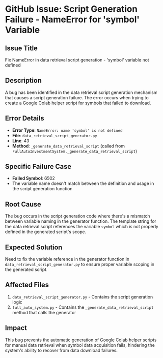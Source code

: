 # GitHub Issue: Script Generation Failure - NameError for 'symbol' Variable

## Issue Title
Fix NameError in data retrieval script generation - 'symbol' variable not defined

## Description
A bug has been identified in the data retrieval script generation mechanism that causes a script generation failure. The error occurs when trying to create a Google Colab helper script for symbols that failed to download.

## Error Details
- **Error Type**: `NameError: name 'symbol' is not defined`
- **File**: `data_retrieval_script_generator.py`
- **Line**: 43
- **Method**: `_generate_data_retrieval_script` (called from `FullAutoInvestmentSystem._generate_data_retrieval_script`)

## Specific Failure Case
- **Failed Symbol**: 6502
- The variable name doesn't match between the definition and usage in the script generation function

## Root Cause
The bug occurs in the script generation code where there's a mismatch between variable naming in the generator function. The template string for the data retrieval script references the variable `symbol` which is not properly defined in the generated script's scope.

## Expected Solution
Need to fix the variable reference in the generator function in `data_retrieval_script_generator.py` to ensure proper variable scoping in the generated script.

## Affected Files
1. `data_retrieval_script_generator.py` - Contains the script generation logic
2. `full_auto_system.py` - Contains the `_generate_data_retrieval_script` method that calls the generator

## Impact
This bug prevents the automatic generation of Google Colab helper scripts for manual data retrieval when symbol data acquisition fails, hindering the system's ability to recover from data download failures.